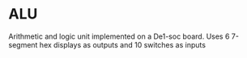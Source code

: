# ALU
Arithmetic and logic unit implemented on a De1-soc board. Uses 6 7-segment hex displays as outputs and 10 switches as inputs
